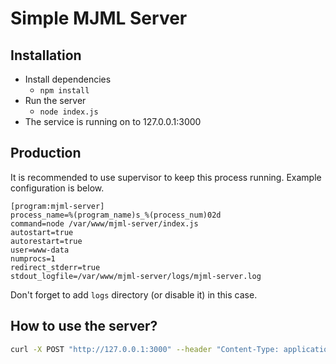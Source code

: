 # Simple MJML Server

## Installation

* Install dependencies
    * ```npm install```
* Run the server
    * ``node index.js``
* The service is running on to 127.0.0.1:3000

## Production
It is recommended to use supervisor to keep this process running. Example configuration is below.

```
[program:mjml-server]
process_name=%(program_name)s_%(process_num)02d
command=node /var/www/mjml-server/index.js
autostart=true
autorestart=true
user=www-data
numprocs=1
redirect_stderr=true
stdout_logfile=/var/www/mjml-server/logs/mjml-server.log
```

Don't forget to add `logs` directory (or disable it) in this case.

## How to use the server?

```bash
curl -X POST "http://127.0.0.1:3000" --header "Content-Type: application/json" -d '{"mjml":"<mjml><mj-body><mj-container><mj-section><mj-column><mj-text>Hello World</mj-text></mj-column></mj-section></mj-container></mj-body></mjml>"}'
```
